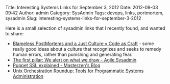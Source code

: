 Title: Interesting Systems Links for September 3, 2012
Date: 2012-09-03 09:42
Author: admin
Category: SysAdmin
Tags: devops, links, portmortem, sysadmin
Slug: interesting-systems-links-for-september-3-2012

Here is a small selection of sysadmin links that I recently found, and
wanted to share:

-   [Blameless PostMortems and a Just Culture « Code as Craft][] - some
    really good ideas about a culture that recognizes and seeks to
    remedy human errors, rather than punishing and generating fear.
-   [The first pillar: We alert on what we draw - Agile Sysadmin][]
-   [Puppet SSL explained - Masterzen's Blog][]
-   [Unix Orchestration Roundup: Tools for Programmatic Systems
    Administration][]

  [Blameless PostMortems and a Just Culture « Code as Craft]: http://codeascraft.etsy.com/2012/05/22/blameless-postmortems/
  [The first pillar: We alert on what we draw - Agile Sysadmin]: http://agilesysadmin.net/pillar-one
  [Puppet SSL explained - Masterzen's Blog]: http://www.masterzen.fr/2010/11/14/puppet-ssl-explained/
  [Unix Orchestration Roundup: Tools for Programmatic Systems
  Administration]: http://www.infoq.com/news/2011/05/unix-orchestration
